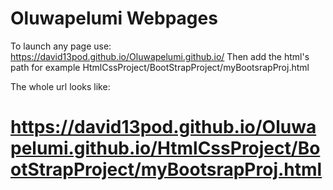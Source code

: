 # Oluwapelumi Webpages
 To launch any page use:  https://david13pod.github.io/Oluwapelumi.github.io/ 
 Then add the html's path for example HtmlCssProject/BootStrapProject/myBootsrapProj.html

 The whole url looks like: 
 # https://david13pod.github.io/Oluwapelumi.github.io/HtmlCssProject/BootStrapProject/myBootsrapProj.html
